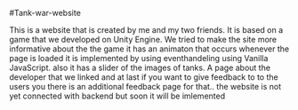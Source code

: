 #Tank-war-website

This is a website that is created by me and my two friends. It is based on a game that we developed on Unity Engine. We tried to make the site more informative about the the game it has an animaton that occurs whenever the page is loaded it is implemented by using eventhandeling using Vanilla JavaScript. also it has a slider of the images of tanks. A page about the developer that we linked and at last if you want to give feedback to to the users you there is an additional feedback page for that.. the website is not yet connected with backend but soon it will be imlemented   
